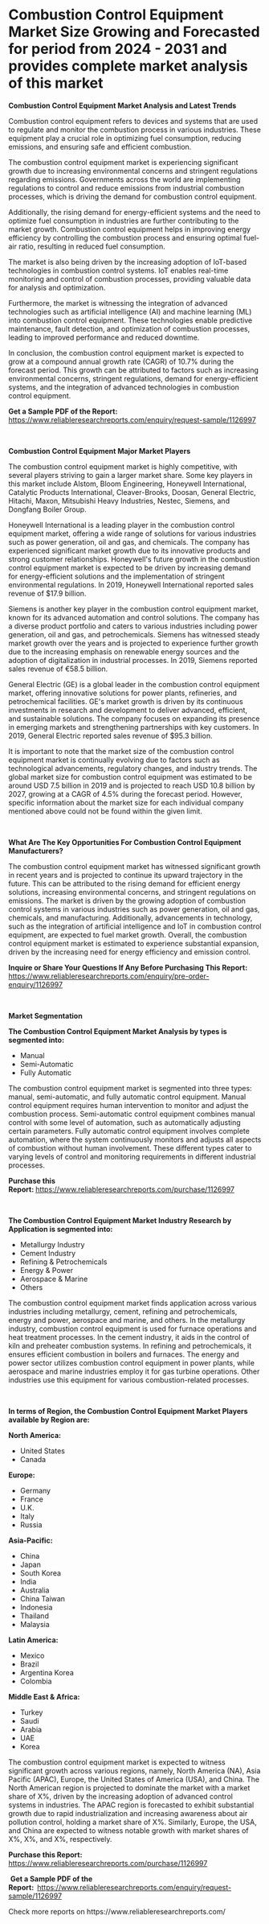 <p><h1>Combustion Control Equipment Market Size Growing and Forecasted for period from 2024 - 2031 and provides complete market analysis of this market</h1></p><p><strong>Combustion Control Equipment Market Analysis and Latest Trends</strong></p>
<p><p>Combustion control equipment refers to devices and systems that are used to regulate and monitor the combustion process in various industries. These equipment play a crucial role in optimizing fuel consumption, reducing emissions, and ensuring safe and efficient combustion.</p><p>The combustion control equipment market is experiencing significant growth due to increasing environmental concerns and stringent regulations regarding emissions. Governments across the world are implementing regulations to control and reduce emissions from industrial combustion processes, which is driving the demand for combustion control equipment.</p><p>Additionally, the rising demand for energy-efficient systems and the need to optimize fuel consumption in industries are further contributing to the market growth. Combustion control equipment helps in improving energy efficiency by controlling the combustion process and ensuring optimal fuel-air ratio, resulting in reduced fuel consumption.</p><p>The market is also being driven by the increasing adoption of IoT-based technologies in combustion control systems. IoT enables real-time monitoring and control of combustion processes, providing valuable data for analysis and optimization.</p><p>Furthermore, the market is witnessing the integration of advanced technologies such as artificial intelligence (AI) and machine learning (ML) into combustion control equipment. These technologies enable predictive maintenance, fault detection, and optimization of combustion processes, leading to improved performance and reduced downtime.</p><p>In conclusion, the combustion control equipment market is expected to grow at a compound annual growth rate (CAGR) of 10.7% during the forecast period. This growth can be attributed to factors such as increasing environmental concerns, stringent regulations, demand for energy-efficient systems, and the integration of advanced technologies in combustion control equipment.</p></p>
<p><strong>Get a Sample PDF of the Report:&nbsp;</strong> <a href="https://www.reliableresearchreports.com/enquiry/request-sample/1126997">https://www.reliableresearchreports.com/enquiry/request-sample/1126997</a></p>
<p>&nbsp;</p>
<p><strong>Combustion Control Equipment Major Market Players</strong></p>
<p><p>The combustion control equipment market is highly competitive, with several players striving to gain a larger market share. Some key players in this market include Alstom, Bloom Engineering, Honeywell International, Catalytic Products International, Cleaver-Brooks, Doosan, General Electric, Hitachi, Maxon, Mitsubishi Heavy Industries, Nestec, Siemens, and Dongfang Boiler Group.</p><p>Honeywell International is a leading player in the combustion control equipment market, offering a wide range of solutions for various industries such as power generation, oil and gas, and chemicals. The company has experienced significant market growth due to its innovative products and strong customer relationships. Honeywell's future growth in the combustion control equipment market is expected to be driven by increasing demand for energy-efficient solutions and the implementation of stringent environmental regulations. In 2019, Honeywell International reported sales revenue of $17.9 billion.</p><p>Siemens is another key player in the combustion control equipment market, known for its advanced automation and control solutions. The company has a diverse product portfolio and caters to various industries including power generation, oil and gas, and petrochemicals. Siemens has witnessed steady market growth over the years and is projected to experience further growth due to the increasing emphasis on renewable energy sources and the adoption of digitalization in industrial processes. In 2019, Siemens reported sales revenue of €58.5 billion.</p><p>General Electric (GE) is a global leader in the combustion control equipment market, offering innovative solutions for power plants, refineries, and petrochemical facilities. GE's market growth is driven by its continuous investments in research and development to deliver advanced, efficient, and sustainable solutions. The company focuses on expanding its presence in emerging markets and strengthening partnerships with key customers. In 2019, General Electric reported sales revenue of $95.3 billion.</p><p>It is important to note that the market size of the combustion control equipment market is continually evolving due to factors such as technological advancements, regulatory changes, and industry trends. The global market size for combustion control equipment was estimated to be around USD 7.5 billion in 2019 and is projected to reach USD 10.8 billion by 2027, growing at a CAGR of 4.5% during the forecast period. However, specific information about the market size for each individual company mentioned above could not be found within the given limit.</p></p>
<p>&nbsp;</p>
<p><strong>What Are The Key Opportunities For Combustion Control Equipment Manufacturers?</strong></p>
<p><p>The combustion control equipment market has witnessed significant growth in recent years and is projected to continue its upward trajectory in the future. This can be attributed to the rising demand for efficient energy solutions, increasing environmental concerns, and stringent regulations on emissions. The market is driven by the growing adoption of combustion control systems in various industries such as power generation, oil and gas, chemicals, and manufacturing. Additionally, advancements in technology, such as the integration of artificial intelligence and IoT in combustion control equipment, are expected to fuel market growth. Overall, the combustion control equipment market is estimated to experience substantial expansion, driven by the increasing need for energy efficiency and emission control.</p></p>
<p><strong>Inquire or Share Your Questions If Any Before Purchasing This Report:</strong> <a href="https://www.reliableresearchreports.com/enquiry/pre-order-enquiry/1126997">https://www.reliableresearchreports.com/enquiry/pre-order-enquiry/1126997</a></p>
<p>&nbsp;</p>
<p><strong>Market Segmentation</strong></p>
<p><strong>The Combustion Control Equipment Market Analysis by types is segmented into:</strong></p>
<p><ul><li>Manual</li><li>Semi-Automatic</li><li>Fully Automatic</li></ul></p>
<p><p>The combustion control equipment market is segmented into three types: manual, semi-automatic, and fully automatic control equipment. Manual control equipment requires human intervention to monitor and adjust the combustion process. Semi-automatic control equipment combines manual control with some level of automation, such as automatically adjusting certain parameters. Fully automatic control equipment involves complete automation, where the system continuously monitors and adjusts all aspects of combustion without human involvement. These different types cater to varying levels of control and monitoring requirements in different industrial processes.</p></p>
<p><strong>Purchase this Report:&nbsp;</strong><a href="https://www.reliableresearchreports.com/purchase/1126997">https://www.reliableresearchreports.com/purchase/1126997</a></p>
<p>&nbsp;</p>
<p><strong>The Combustion Control Equipment Market Industry Research by Application is segmented into:</strong></p>
<p><ul><li>Metallurgy Industry</li><li>Cement Industry</li><li>Refining & Petrochemicals</li><li>Energy & Power</li><li>Aerospace & Marine</li><li>Others</li></ul></p>
<p><p>The combustion control equipment market finds application across various industries including metallurgy, cement, refining and petrochemicals, energy and power, aerospace and marine, and others. In the metallurgy industry, combustion control equipment is used for furnace operations and heat treatment processes. In the cement industry, it aids in the control of kiln and preheater combustion systems. In refining and petrochemicals, it ensures efficient combustion in boilers and furnaces. The energy and power sector utilizes combustion control equipment in power plants, while aerospace and marine industries employ it for gas turbine operations. Other industries use this equipment for various combustion-related processes.</p></p>
<p>&nbsp;</p>
<p><strong>In terms of Region, the Combustion Control Equipment Market Players available by Region are:</strong></p>
<p>
    <p> <strong> North America: </strong>
        <ul>
            <li>United States</li>
            <li>Canada</li>
        </ul>
        </p> 
    <p> <strong> Europe: </strong>
        <ul>
            <li>Germany</li>
            <li>France</li>
            <li>U.K.</li>
            <li>Italy</li>
            <li>Russia</li>
        </ul>
        </p> 
    <p> <strong> Asia-Pacific: </strong>
        <ul>
            <li>China</li>
            <li>Japan</li>
            <li>South Korea</li>
            <li>India</li>
            <li>Australia</li>
            <li>China Taiwan</li>
            <li>Indonesia</li>
            <li>Thailand</li>
            <li>Malaysia</li>
        </ul>
        </p> 
    <p> <strong> Latin America: </strong>
        <ul>
            <li>Mexico</li>
            <li>Brazil</li>
            <li>Argentina Korea</li>
            <li>Colombia</li>
        </ul>
        </p> 
    <p> <strong> Middle East & Africa: </strong>
        <ul>
            <li>Turkey</li>
            <li>Saudi</li>
            <li>Arabia</li>
            <li>UAE</li>
            <li>Korea</li>
        </ul>
    </p>
    </p>
<p><p>The combustion control equipment market is expected to witness significant growth across various regions, namely, North America (NA), Asia Pacific (APAC), Europe, the United States of America (USA), and China. The North American region is projected to dominate the market with a market share of X%, driven by the increasing adoption of advanced control systems in industries. The APAC region is forecasted to exhibit substantial growth due to rapid industrialization and increasing awareness about air pollution control, holding a market share of X%. Similarly, Europe, the USA, and China are expected to witness notable growth with market shares of X%, X%, and X%, respectively.</p></p>
<p><strong>Purchase this Report: </strong><a href="https://www.reliableresearchreports.com/purchase/1126997">https://www.reliableresearchreports.com/purchase/1126997</a></p>
<p>&nbsp;<strong>Get a Sample PDF of the Report:&nbsp;&nbsp;</strong><a href="https://www.reliableresearchreports.com/enquiry/request-sample/1126997">https://www.reliableresearchreports.com/enquiry/request-sample/1126997</a></p>
<p><strong></strong></p>
<p>Check more reports on https://www.reliableresearchreports.com/</p>